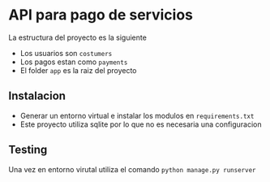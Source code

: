 # API para pago de servicios
La estructura del proyecto es la siguiente
- Los usuarios son `costumers`
- Los pagos estan como `payments`
- El folder `app` es la raiz del proyecto

## Instalacion
- Generar un entorno virtual e instalar los modulos en `requirements.txt`
- Este proyecto utiliza sqlite por lo que no es necesaria una configuracion

## Testing
Una vez en entorno virutal utiliza el comando `python manage.py runserver`